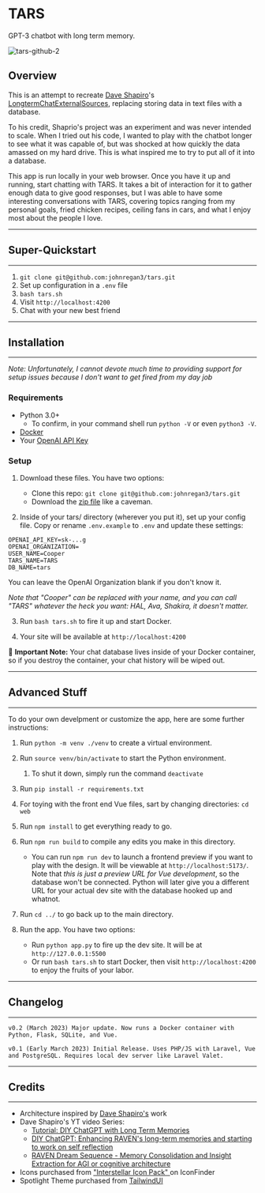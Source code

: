 # TARS

GPT-3 chatbot with long term memory.

![tars-github-2](https://user-images.githubusercontent.com/2053940/224233487-3e2e4c17-670e-4cb8-9561-929d1fa7b76e.jpg)

## Overview

This is an attempt to recreate [Dave Shapiro](https://www.patreon.com/daveshap)'s [LongtermChatExternalSources](https://github.com/daveshap/LongtermChatExternalSources), replacing storing data in text files with a database.

To his credit, Shaprio's project was an experiment and was never intended to scale. When I tried out his code, I wanted to play with the chatbot longer to see what it was capable of, but was shocked at how quickly the data amassed on my hard drive.  This is what inspired me to try to put all of it into a database.

This app is run locally in your web browser. Once you have it up and running, start chatting with TARS. It takes a bit of interaction for it to gather enough data to give good responses, but I was able to have some interesting conversations with TARS, covering topics ranging from my personal goals, fried chicken recipes, ceiling fans in cars, and what I enjoy most about the people I love.

---
## Super-Quickstart
---

1. `git clone git@github.com:johnregan3/tars.git`
2. Set up configuration in a `.env` file
3. `bash tars.sh`
4. Visit `http://localhost:4200`
5. Chat with your new best friend

---
## Installation
---
*Note: Unfortunately, I cannot devote much time to providing support for setup issues because I don't want to get fired from my day job*

### Requirements
- Python 3.0+
  - To confirm, in your command shell run `python -V` or even `python3 -V`.
- [Docker](https://docs.docker.com/get-docker/)
- Your [OpenAI API Key](https://help.openai.com/en/articles/4936850-where-do-i-find-my-secret-api-key)

### Setup
1. Download these files. You have two options:
    - Clone this repo: `git clone git@github.com:johnregan3/tars.git`
	- Download the [zip file](https://github.com/johnregan3/tars/archive/refs/heads/trunk.zip) like a caveman.

2. Inside of your tars/ directory (wherever you put it), set up your config file.  Copy or rename `.env.example` to `.env` and update these settings:
```
OPENAI_API_KEY=sk-...g
OPENAI_ORGANIZATION=
USER_NAME=Cooper
TARS_NAME=TARS
DB_NAME=tars
```
You can leave the OpenAI Organization blank if you don't know it.

*Note that "Cooper" can be replaced with your name, and you can call "TARS" whatever the heck you want: HAL, Ava, Shakira, it doesn't matter.*

3. Run `bash tars.sh` to fire it up and start Docker.

4. Your site will be available at `http://localhost:4200`

🚨 **Important Note:** Your chat database lives inside of your Docker container, so if you destroy the container, your chat history will be wiped out.

---
## Advanced Stuff
---
To do your own develpment or customize the app, here are some further instructions:

1. Run `python -m venv ./venv` to create a virtual environment.

2. Run `source venv/bin/activate` to start the Python environment.
   1. To shut it down, simply run the command `deactivate`

3. Run `pip install -r requirements.txt`

3. For toying with the front end Vue files, sart by changing directories: `cd web`

4. Run `npm install` to get everything ready to go.

5. Run `npm run build` to compile any edits you make in this directory.
    - You can run `npm run dev` to launch a frontend preview if you want to play with the design. It will be viewable at `http://localhost:5173/`. Note that *this is just a preview URL for Vue development*, so the database won't be connected. Python will later give you a different URL for your actual dev site with the database hooked up and whatnot.

6. Run `cd ../` to go back up to the main directory.

7. Run the app. You have two options:
    - Run `python app.py` to fire up the dev site. It will be at `http://127.0.0.1:5500`
	- Or run `bash tars.sh` to start Docker, then visit `http://localhost:4200` to enjoy the fruits of your labor.

---
## Changelog
---
```
v0.2 (March 2023) Major update. Now runs a Docker container with Python, Flask, SQLite, and Vue.

v0.1 (Early March 2023) Initial Release. Uses PHP/JS with Laravel, Vue and PostgreSQL. Requires local dev server like Laravel Valet.
```
---
## Credits
---

- Architecture inspired by [Dave Shapiro's](https://www.patreon.com/daveshap) work
- Dave Shapiro's YT video Series:
  - [Tutorial: DIY ChatGPT with Long Term Memories](https://www.youtube.com/watch?v=c3aiCrk0F0U)
  - [DIY ChatGPT: Enhancing RAVEN's long-term memories and starting to work on self reflection](https://www.youtube.com/watch?v=QGLF3UbDf7g)
  - [RAVEN Dream Sequence - Memory Consolidation and Insight Extraction for AGI or cognitive architecture](https://www.youtube.com/watch?v=QGLF3UbDf7g)
- Icons purchased from ["Interstellar Icon Pack" ](https://www.iconfinder.com/iconsets/interstellar) on IconFinder
- Spotlight Theme purchased from [TailwindUI](https://tailwindui.com/templates/spotlight)

